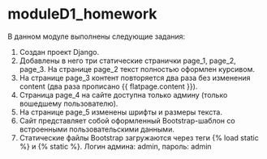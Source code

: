 # moduleD1_homework
В данном модуле выполнены следующие задания:
1. Создан проект Django.
2. Добавлены в него три статические странички page_1, page_2, page_3. На странице page_2 текст полностью оформлен курсивом.
3. На странице page_3 контент повторяется два раза без изменения content (два раза прописано {{ flatpage.content }}).
4. Страница page_4 на сайте доступна только админу (только вошедшему пользователю).
5. На странице page_5 изменены шрифты и размеры текста.
6. Сайт представляет собой оформленный Bootstrap-шаблон со встроенными пользовательскими данными.
7. Статические файлы Bootstrap загружаются через теги {% load static %} и {% static %}.
Логин админа: admin, пароль: admin
